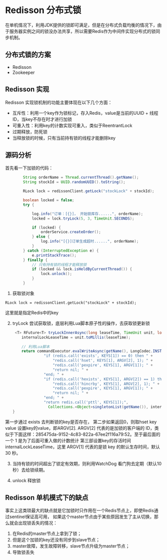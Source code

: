 # Redisson 分布式锁

在单机情况下，利用JDK提供的锁即可满足，但是在分布式负载均衡的情况下，由于服务器实例之间的锁没办法共享，所以需要Redis作为中间件实现分布式的锁同步机制。



## 分布式锁的方案

- Redisson
- Zookeeper



## Redisson 实现

Redisson 实现锁机制的功能主要体现在以下几个方面：

- 互斥性：利用一个key作为锁标记，存入Redis，value是当前的UUID + 线程ID，当key不存在时才进行加锁
- 可重入性：利用key的计数实现可重入，类似于ReentrantLock
- 过期释放，防死锁
- 当释放锁的时候，只有当前持有锁的线程才能删除key

## 源码分析

首先看一下加锁的代码：
```java
        String orderName = Thread.currentThread().getName();
        String stockId = UUID.randomUUID().toString();

        RLock lock = redissonClient.getLock("stockLock" + stockId);

        boolean locked = false;
        try {

            log.info("订单：[{}]， 开始锁库存......", orderName);
            locked = lock.tryLock(5, 3, TimeUnit.SECONDS);

            if (locked) {
                orderService.createOrder();
            } else {
                log.info("[{}]订单生成超时......", orderName);
            }
        } catch (InterruptedException e) {
            e.printStackTrace();
        } finally {
            // 只有持有锁的线程才能释放锁
            if (locked && lock.isHeldByCurrentThread()) {
                lock.unlock();
            }
        }
```

1. 获取锁对象

`RLock lock = redissonClient.getLock("stockLock" + stockId);`
   
这里就是指定Redis中的key

2. tryLock 尝试获取锁，底层利用Lua脚本原子性的操作，去获取锁更新锁
    ```java
     <T> RFuture<T> tryLockInnerAsync(long leaseTime, TimeUnit unit, long threadId, RedisStrictCommand<T> command) {
        internalLockLeaseTime = unit.toMillis(leaseTime);
        
        // 利用Lua脚本
        return commandExecutor.evalWriteAsync(getName(), LongCodec.INSTANCE, command,
                  "if (redis.call('exists', KEYS[1]) == 0) then " +
                      "redis.call('hset', KEYS[1], ARGV[2], 1); " +
                      "redis.call('pexpire', KEYS[1], ARGV[1]); " +
                      "return nil; " +
                  "end; " +
                  "if (redis.call('hexists', KEYS[1], ARGV[2]) == 1) then " +
                      "redis.call('hincrby', KEYS[1], ARGV[2], 1); " +
                      "redis.call('pexpire', KEYS[1], ARGV[1]); " +
                      "return nil; " +
                  "end; " +
                  "return redis.call('pttl', KEYS[1]);",
                    Collections.<Object>singletonList(getName()), internalLockLeaseTime, getLockName(threadId));
    }
    ```
   
第一步通过 exists 去判断锁的key是否存在，
第二步如果返回0，则取hset key value 设置key的value，即ARGV[2].
ARGV[2] 代表的是加锁的客户端的 ID，类似于下面这样：285475da-9152-4c83-822a-67ee2f116a79:52。至于最后面的一个 1 是为了后面可重入做的计数统计
第三部设置key的存活时间internalLockLeaseTime，这里 ARGV[1] 代表的是锁 key 的默认生存时间，默认 30 秒。

3. 当持有锁的时间超出了锁定有效期，则利用WatchDog 看门狗去定期（默认10秒）去给锁续期。

4. unlock 释放锁


## Redisson 单机模式下的缺点
事实上这类琐最大的缺点就是它加锁时只作用在一个Redis节点上，即使Redis通过sentinel保证高可用，
如果这个master节点由于某些原因发生了主从切换，那么就会出现锁丢失的情况：

   1. 在Redis的master节点上拿到了锁；
   2. 但是这个加锁的key还没有同步到slave节点；
   3. master故障，发生故障转移，slave节点升级为master节点；
   4. 导致锁丢失